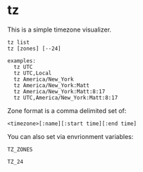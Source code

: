 # tz

This is a simple timezone visualizer.

```
tz list
tz [zones] [--24]

examples:
  tz UTC
  tz UTC,Local
  tz America/New_York
  tz America/New_York:Matt
  tz America/New_York:Matt:8:17
  tz UTC,America/New_York:Matt:8:17
```

Zone format is a comma delimited set of:

```
<timezone>[:name][:start time][:end time]
```

You can also set via envrionment variables:


`TZ_ZONES`


`TZ_24`


